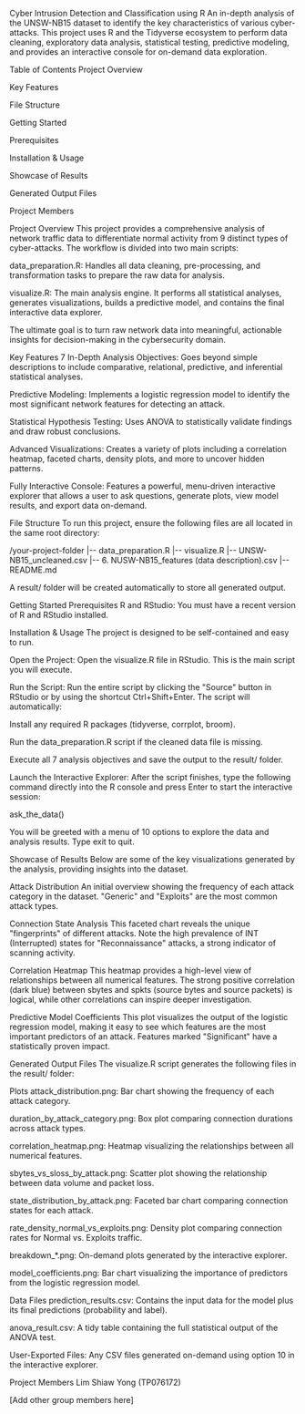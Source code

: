 Cyber Intrusion Detection and Classification using R
An in-depth analysis of the UNSW-NB15 dataset to identify the key characteristics of various cyber-attacks. This project uses R and the Tidyverse ecosystem to perform data cleaning, exploratory data analysis, statistical testing, predictive modeling, and provides an interactive console for on-demand data exploration.

Table of Contents
Project Overview

Key Features

File Structure

Getting Started

Prerequisites

Installation & Usage

Showcase of Results

Generated Output Files

Project Members

Project Overview
This project provides a comprehensive analysis of network traffic data to differentiate normal activity from 9 distinct types of cyber-attacks. The workflow is divided into two main scripts:

data_preparation.R: Handles all data cleaning, pre-processing, and transformation tasks to prepare the raw data for analysis.

visualize.R: The main analysis engine. It performs all statistical analyses, generates visualizations, builds a predictive model, and contains the final interactive data explorer.

The ultimate goal is to turn raw network data into meaningful, actionable insights for decision-making in the cybersecurity domain.

Key Features
7 In-Depth Analysis Objectives: Goes beyond simple descriptions to include comparative, relational, predictive, and inferential statistical analyses.

Predictive Modeling: Implements a logistic regression model to identify the most significant network features for detecting an attack.

Statistical Hypothesis Testing: Uses ANOVA to statistically validate findings and draw robust conclusions.

Advanced Visualizations: Creates a variety of plots including a correlation heatmap, faceted charts, density plots, and more to uncover hidden patterns.

Fully Interactive Console: Features a powerful, menu-driven interactive explorer that allows a user to ask questions, generate plots, view model results, and export data on-demand.

File Structure
To run this project, ensure the following files are all located in the same root directory:

/your-project-folder
|-- data_preparation.R
|-- visualize.R
|-- UNSW-NB15_uncleaned.csv
|-- 6. NUSW-NB15_features (data description).csv
|-- README.md

A result/ folder will be created automatically to store all generated output.

Getting Started
Prerequisites
R and RStudio: You must have a recent version of R and RStudio installed.

Installation & Usage
The project is designed to be self-contained and easy to run.

Open the Project: Open the visualize.R file in RStudio. This is the main script you will execute.

Run the Script: Run the entire script by clicking the "Source" button in RStudio or by using the shortcut Ctrl+Shift+Enter. The script will automatically:

Install any required R packages (tidyverse, corrplot, broom).

Run the data_preparation.R script if the cleaned data file is missing.

Execute all 7 analysis objectives and save the output to the result/ folder.

Launch the Interactive Explorer: After the script finishes, type the following command directly into the R console and press Enter to start the interactive session:

ask_the_data()

You will be greeted with a menu of 10 options to explore the data and analysis results. Type exit to quit.

Showcase of Results
Below are some of the key visualizations generated by the analysis, providing insights into the dataset.

Attack Distribution
An initial overview showing the frequency of each attack category in the dataset. "Generic" and "Exploits" are the most common attack types.

Connection State Analysis
This faceted chart reveals the unique "fingerprints" of different attacks. Note the high prevalence of INT (Interrupted) states for "Reconnaissance" attacks, a strong indicator of scanning activity.

Correlation Heatmap
This heatmap provides a high-level view of relationships between all numerical features. The strong positive correlation (dark blue) between sbytes and spkts (source bytes and source packets) is logical, while other correlations can inspire deeper investigation.

Predictive Model Coefficients
This plot visualizes the output of the logistic regression model, making it easy to see which features are the most important predictors of an attack. Features marked "Significant" have a statistically proven impact.

Generated Output Files
The visualize.R script generates the following files in the result/ folder:

Plots
attack_distribution.png: Bar chart showing the frequency of each attack category.

duration_by_attack_category.png: Box plot comparing connection durations across attack types.

correlation_heatmap.png: Heatmap visualizing the relationships between all numerical features.

sbytes_vs_sloss_by_attack.png: Scatter plot showing the relationship between data volume and packet loss.

state_distribution_by_attack.png: Faceted bar chart comparing connection states for each attack.

rate_density_normal_vs_exploits.png: Density plot comparing connection rates for Normal vs. Exploits traffic.

breakdown_*.png: On-demand plots generated by the interactive explorer.

model_coefficients.png: Bar chart visualizing the importance of predictors from the logistic regression model.

Data Files
prediction_results.csv: Contains the input data for the model plus its final predictions (probability and label).

anova_result.csv: A tidy table containing the full statistical output of the ANOVA test.

User-Exported Files: Any CSV files generated on-demand using option 10 in the interactive explorer.

Project Members
Lim Shiaw Yong (TP076172)

[Add other group members here]
